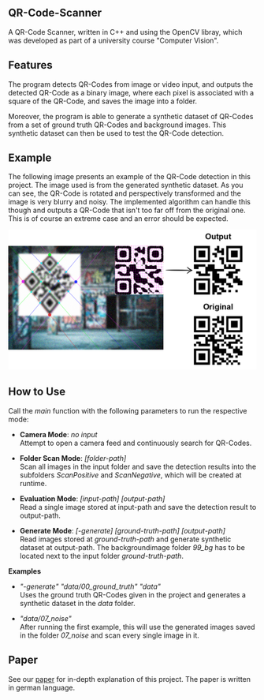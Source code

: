 ## QR-Code-Scanner 
A QR-Code Scanner, written in C++ and using the OpenCV libray, which was developed as part of a university course "Computer Vision".

## Features
The program detects QR-Codes from image or video input, and outputs the detected QR-Code as a binary image,
where each pixel is associated with a square of the QR-Code, and saves the image into a folder.

Moreover, the program is able to generate a synthetic dataset of QR-Codes from a set of ground truth QR-Codes and background images.
This synthetic dataset can then be used to test the QR-Code detection.

## Example

The following image presents an example of the QR-Code detection in this project.
The image used is from the generated synthetic dataset.
As you can see, the QR-Code is rotated and perspectively transformed and the image is very blurry and noisy.
The implemented algorithm can handle this though and outputs a QR-Code that isn't too far off from the original one.
This is of course an extreme case and an error should be expected.

![QR-Code Detection Example](QR-Code-Detection-Example.png)

## How to Use
Call the *main* function with the following parameters to run the respective mode:

- **Camera Mode**: *no input*  
Attempt to open a camera feed and continuously search for QR-Codes.

- **Folder Scan Mode**: *[folder-path]*  
Scan all images in the input folder and save the detection results into the subfolders *ScanPositive* and *ScanNegative*,
which will be created at runtime.

- **Evaluation Mode**: *[input-path] [output-path]*  
Read a single image stored at input-path and save the detection result to output-path.   

 - **Generate Mode**: *[-generate] [ground-truth-path] [output-path]*  
Read images stored at *ground-truth-path* and generate synthetic dataset at output-path.
The backgroundimage folder *99_bg* has to be located next to the input folder *ground-truth-path*.

**Examples**
- *"-generate" "data/00_ground_truth" "data"*    
Uses the ground truth QR-Codes given in the project and generates a synthetic dataset in the *data* folder.

- *"data/07_noise"*  
After running the first example, this will use the generated images saved in the folder *07_noise* and scan every single image in it.

## Paper
See our [paper](paper.pdf) for in-depth explanation of this project.
The paper is written in german language.
